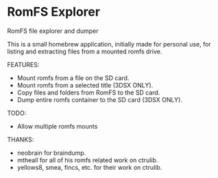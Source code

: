 # RomFS Explorer
RomFS file explorer and dumper

This is a small homebrew application, initially made for personal use, for listing and extracting files from a mounted romfs drive.

FEATURES:
- Mount romfs from a file on the SD card.
- Mount romfs from a selected title (3DSX ONLY).
- Copy files and folders from RomFS to the SD card.
- Dump entire romfs container to the SD card (3DSX ONLY).

TODO:
- Allow multiple romfs mounts

THANKS:
- neobrain for braindump.
- mtheall for all of his romfs related work on ctrulib.
- yellows8, smea, fincs, etc. for their work on ctrulib.